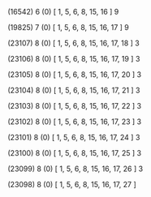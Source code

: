 (16542) 6 (0) [ 1, 5, 6, 8, 15, 16 ] 9 


(19825) 7 (0) [ 1, 5, 6, 8, 15, 16, 17 ] 9 


(23107) 8 (0) [ 1, 5, 6, 8, 15, 16, 17, 18 ] 3 


(23106) 8 (0) [ 1, 5, 6, 8, 15, 16, 17, 19 ] 3 


(23105) 8 (0) [ 1, 5, 6, 8, 15, 16, 17, 20 ] 3 


(23104) 8 (0) [ 1, 5, 6, 8, 15, 16, 17, 21 ] 3 


(23103) 8 (0) [ 1, 5, 6, 8, 15, 16, 17, 22 ] 3 


(23102) 8 (0) [ 1, 5, 6, 8, 15, 16, 17, 23 ] 3 


(23101) 8 (0) [ 1, 5, 6, 8, 15, 16, 17, 24 ] 3 


(23100) 8 (0) [ 1, 5, 6, 8, 15, 16, 17, 25 ] 3 


(23099) 8 (0) [ 1, 5, 6, 8, 15, 16, 17, 26 ] 3 


(23098) 8 (0) [ 1, 5, 6, 8, 15, 16, 17, 27 ]  

